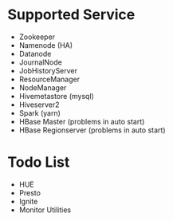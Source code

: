 # Supported Service
- Zookeeper
- Namenode (HA)
- Datanode
- JournalNode
- JobHistoryServer
- ResourceManager
- NodeManager
- Hivemetastore (mysql)
- Hiveserver2
- Spark (yarn)
- HBase Master (problems in auto start)
- HBase Regionserver (problems in auto start)

# Todo List
- HUE
- Presto
- Ignite
- Monitor Utilities